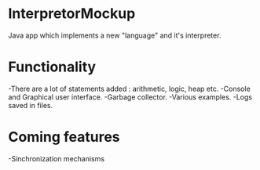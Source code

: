 # InterpretorMockup
Java app which implements a new "language" and it's interpreter.

# Functionality
-There are a lot of statements added : arithmetic, logic, heap etc.
-Console and Graphical user interface.
-Garbage collector.
-Various examples.
-Logs saved in files.

# Coming features
-Sinchronization mechanisms
